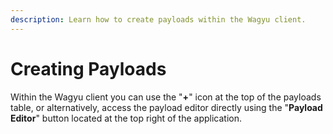 ```yaml
---
description: Learn how to create payloads within the Wagyu client.
---
```


# Creating Payloads

Within the Wagyu client you can use the "**+**" icon at the top of the payloads table, or alternatively, access the payload editor directly using the "**Payload Editor**" button located at the top right of the application.
